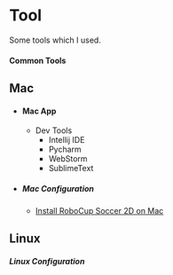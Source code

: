 Tool
====

Some tools which I used.



#### Common Tools




Mac
---

* #### Mac App
   * Dev Tools
      * Intellij IDE
      * Pycharm
      * WebStorm
      * SublimeText



* ##### Mac Configuration
    * [Install RoboCup Soccer 2D on Mac](http://jpollo.logdown.com/posts/178653-install-robocup-soccer-2d-on-mac)



Linux
-----

##### Linux Configuration

